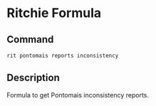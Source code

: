 # Ritchie Formula

## Command

```bash
rit pontomais reports inconsistency
```

## Description

Formula to get Pontomais inconsistency reports.
